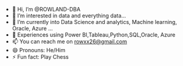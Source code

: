 - 👋 Hi, I’m @ROWLAND-DBA
- 👀 I’m interested in data and everything data...
- 🌱 I’m currently into Data Science and analytics, Machine learning, Oracle, Azure ...
- 💞️ Experiences using Power BI,Tableau,Python,SQL,Oracle, Azure
- 📫 You can reach me on rowxx26@gmail.com
- 😄 Pronouns: He/Him
- ⚡ Fun fact: Play Chess

<!---
ROWLAND-DBA/ROWLAND-DBA is a ✨ special ✨ repository because its `README.md` (this file) appears on your GitHub profile.
You can click the Preview link to take a look at your changes.
--->
